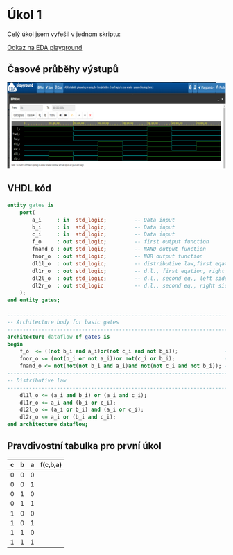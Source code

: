 # Úkol 1
Celý úkol jsem vyřešil v jednom skriptu:

[Odkaz na EDA playground](https://www.edaplayground.com/x/X8dp)

## Časové průběhy výstupů
![průběhy](waveforms.png)

## VHDL kód
```vhdl
entity gates is
    port(
        a_i     : in  std_logic;         -- Data input
        b_i     : in  std_logic;         -- Data input
        c_i     : in  std_logic;         -- Data input
        f_o     : out std_logic;         -- first output function
        fnand_o : out std_logic;         -- NAND output function
        fnor_o  : out std_logic;         -- NOR output function
        dl1l_o  : out std_logic;         -- distributive law,first eqation, left side
        dl1r_o  : out std_logic;         -- d.l., first eqation, right side
        dl2l_o  : out std_logic;         -- d.l., second eq., left side
        dl2r_o  : out std_logic          -- d.l., second eq., right side
    );
end entity gates;

------------------------------------------------------------------------
-- Architecture body for basic gates
------------------------------------------------------------------------
architecture dataflow of gates is
begin
    f_o  <= ((not b_i and a_i)or(not c_i and not b_i));               -- Default function
    fnor_o <= (not(b_i or not a_i))or not(c_i or b_i);                -- Modified function using (n)or gates
    fnand_o <= not(not(not b_i and a_i)and not(not c_i and not b_i)); -- Modified function using (n)and gates
-----------------------------------------------------------------------
-- Distributive law
-----------------------------------------------------------------------
    dl1l_o <= (a_i and b_i) or (a_i and c_i);
    dl1r_o <= a_i and (b_i or c_i);
    dl2l_o <= (a_i or b_i) and (a_i or c_i);
    dl2r_o <= a_i or (b_i and c_i);
end architecture dataflow;
```

## Pravdivostní tabulka pro první úkol
| **c** | **b** |**a** | **f(c,b,a)** |
| :-: | :-: | :-: | :-: |
| 0 | 0 | 0 |  |
| 0 | 0 | 1 |  |
| 0 | 1 | 0 |  |
| 0 | 1 | 1 |  |
| 1 | 0 | 0 |  |
| 1 | 0 | 1 |  |
| 1 | 1 | 0 |  |
| 1 | 1 | 1 |  |
